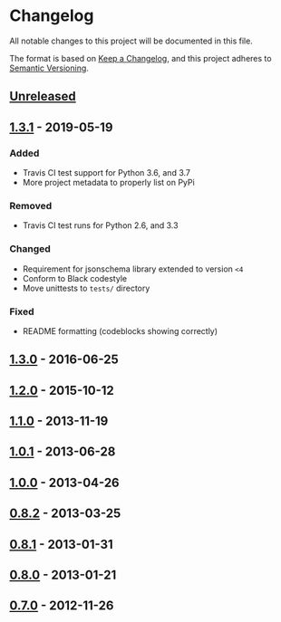 # Changelog
All notable changes to this project will be documented in this file.

The format is based on [Keep a Changelog](https://keepachangelog.com/en/1.0.0/),
and this project adheres to [Semantic Versioning](https://semver.org/spec/v2.0.0.html).

## [Unreleased]

## [1.3.1] - 2019-05-19
### Added
- Travis CI test support for Python 3.6, and 3.7
- More project metadata to properly list on PyPi

### Removed
- Travis CI test runs for Python 2.6, and 3.3

### Changed
- Requirement for jsonschema library extended to version `<4`
- Conform to Black codestyle
- Move unittests to `tests/` directory

### Fixed
- README formatting (codeblocks showing correctly)

## [1.3.0] - 2016-06-25

## [1.2.0] - 2015-10-12

## [1.1.0] - 2013-11-19

## [1.0.1] - 2013-06-28

## [1.0.0] - 2013-04-26

## [0.8.2] - 2013-03-25

## [0.8.1] - 2013-01-31

## [0.8.0] - 2013-01-21

## [0.7.0] - 2012-11-26
[Unreleased]: https://github.com/bcwaldon/warlock/compare/v1.3.1...HEAD
[1.3.1]: https://github.com/bcwaldon/warlock/compare/v1.3.0...v1.3.1
[1.3.0]: https://github.com/bcwaldon/warlock/compare/1.2.0...1.3.0
[1.2.0]: https://github.com/bcwaldon/warlock/compare/1.1.0...1.2.0
[1.1.0]: https://github.com/bcwaldon/warlock/compare/1.0.1...1.1.0
[1.0.1]: https://github.com/bcwaldon/warlock/compare/1.0.0...1.0.1
[1.0.0]: https://github.com/bcwaldon/warlock/compare/0.8.2...1.0.0
[0.8.2]: https://github.com/bcwaldon/warlock/compare/0.8.1...0.8.2
[0.8.1]: https://github.com/bcwaldon/warlock/compare/0.8.0...0.8.1
[0.8.0]: https://github.com/bcwaldon/warlock/compare/0.7.0...0.8.0
[0.7.0]: https://github.com/bcwaldon/warlock/releases/tag/0.7.0

